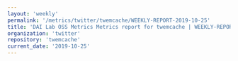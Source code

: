 ```yaml
---
layout: 'weekly'
permalink: '/metrics/twitter/twemcache/WEEKLY-REPORT-2019-10-25'
title: 'DAI Lab OSS Metrics Metrics report for twemcache | WEEKLY-REPORT-2019-10-25'
organization: 'twitter'
repository: 'twemcache'
current_date: '2019-10-25'
---
```

